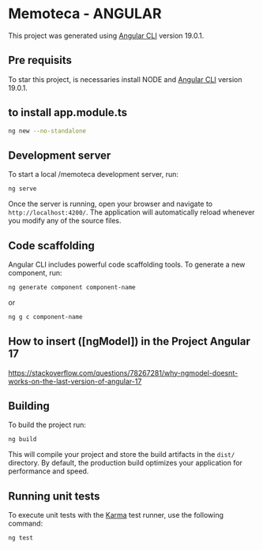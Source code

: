 # Memoteca - ANGULAR

This project was generated using [Angular CLI](https://github.com/angular/angular-cli) version 19.0.1.

## Pre requisits

To star this project, is necessaries install  NODE and [Angular CLI](https://github.com/angular/angular-cli) version 19.0.1.

## to install app.module.ts

```bash
ng new --no-standalone
```
## Development server

To start a local /memoteca development server, run:

```bash
ng serve
```

Once the server is running, open your browser and navigate to `http://localhost:4200/`. The application will automatically reload whenever you modify any of the source files.

## Code scaffolding

Angular CLI includes powerful code scaffolding tools. To generate a new component, run:

```bash
ng generate component component-name
```
or

```bash
ng g c component-name
```

## How to insert ([ngModel]) in the Project Angular 17

https://stackoverflow.com/questions/78267281/why-ngmodel-doesnt-works-on-the-last-version-of-angular-17

## Building

To build the project run:

```bash
ng build
```

This will compile your project and store the build artifacts in the `dist/` directory. By default, the production build optimizes your application for performance and speed.

## Running unit tests

To execute unit tests with the [Karma](https://karma-runner.github.io) test runner, use the following command:

```bash
ng test
```

